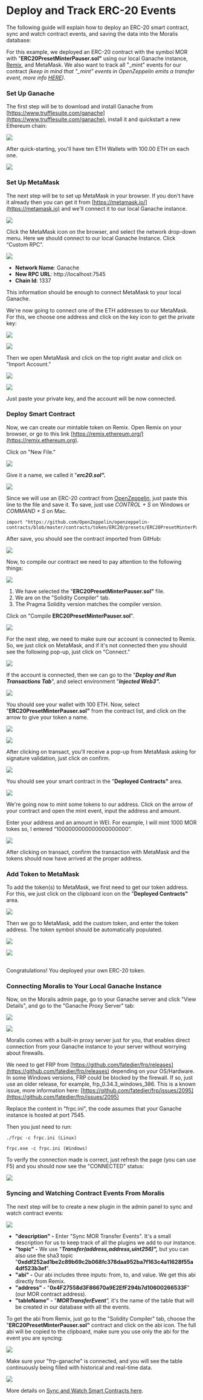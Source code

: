 # Deploy and Track ERC-20 Events

The following guide will explain how to deploy an ERC-20 smart contract, sync and watch contract events, and saving the data into the Moralis database:

For this example, we deployed an ERC-20 contract with the symbol MOR with "**ERC20PresetMinterPauser.sol"** using our local Ganache instance, [Remix](https://remix.ethereum.org), and MetaMask. We also want to track all "\_mint" events for our contract _(keep in mind that "\_mint" events in OpenZeppelin emits a transfer event, more info_ [_HERE_](https://docs.openzeppelin.com/contracts/2.x/api/token/erc20#ERC20-\_mint-address-uint256-)_)._

### Set Up Ganache

The first step will be to download and install Ganache from [https://www.trufflesuite.com/ganache](https://www.trufflesuite.com/ganache), install it and quickstart a new Ethereum chain:

![](<../.gitbook/assets/image (7).png>)

After quick-starting, you'll have ten ETH Wallets with 100.00 ETH on each one.

![](<../.gitbook/assets/image (9).png>)

### Set Up MetaMask

The next step will be to set up MetaMask in your browser. If you don't have it already then you can get it from [https://metamask.io/](https://metamask.io) and we'll connect it to our local Ganache instance.

![](<../.gitbook/assets/image (11).png>)

Click the MetaMask icon on the browser, and select the network drop-down menu. Here we should connect to our local Ganache Instance. Click “Custom RPC”.

![](<../.gitbook/assets/image (12).png>)

* **Network Name**: Ganache
* **New RPC URL**: http://localhost:7545
* **Chain Id**: 1337

This information should be enough to connect MetaMask to your local Ganache.

We're now going to connect one of the ETH addresses to our MetaMask. For this, we choose one address and click on the key icon to get the private key:

![](<../.gitbook/assets/image (17).png>)

![](<../.gitbook/assets/image (18).png>)

Then we open MetaMask and click on the top right avatar and click on "Import Account."

![](<../.gitbook/assets/image (19).png>)

![](<../.gitbook/assets/image (20).png>)

Just paste your private key, and the account will be now connected.

### Deploy Smart Contract

Now, we can create our mintable token on Remix. Open Remix on your browser, or go to this link [https://remix.ethereum.org/](https://remix.ethereum.org).

Click on "New File."

![](<../.gitbook/assets/image (14).png>)

Give it a name, we called it "_**erc20.sol".**_

![](<../.gitbook/assets/image (15).png>)

Since we will use an ERC-20 contract from [OpenZeppelin](https://openzeppelin.com/contracts/), just paste this line to the file and save it. **T**o save, just use _CONTROL + S_ on Windows or _COMMAND + S_ on Mac.

```
import "https://github.com/OpenZeppelin/openzeppelin-contracts/blob/master/contracts/token/ERC20/presets/ERC20PresetMinterPauser.sol";
```

After save, you should see the contract imported from GitHub:

![](<../.gitbook/assets/image (16).png>)

Now, to compile our contract we need to pay attention to the following things:

![](<../.gitbook/assets/image (22).png>)

1. We have selected the "**ERC20PresetMinterPauser.sol"** file.
2. We are on the "Solidity Compiler" tab.
3. The Pragma Solidity version matches the compiler version.

Click on "Compile **ERC20PresetMinterPauser.sol**".

![](<../.gitbook/assets/image (23).png>)

For the next step, we need to make sure our account is connected to Remix. So, we just click on MetaMask, and if it's not connected then you should see the following pop-up, just click on "Connect."

![](<../.gitbook/assets/image (24).png>)

If the account is connected, then we can go to the "_**Deploy and Run Transactions Tab**_", and select environment "_**Injected Web3".**_

![](<../.gitbook/assets/image (25).png>)

You should see your wallet with 100 ETH. Now, select "**ERC20PresetMinterPauser.sol"** from the contract list, and click on the arrow to give your token a name.

![](<../.gitbook/assets/image (26).png>)

![](<../.gitbook/assets/image (27).png>)

After clicking on transact, you'll receive a pop-up from MetaMask asking for signature validation, just click on confirm.

![](<../.gitbook/assets/image (28).png>)

You should see your smart contract in the "**Deployed Contracts"** area.

![](<../.gitbook/assets/image (29).png>)

We're going now to mint some tokens to our address. Click on the arrow of your contract and open the mint event, input the address and amount.

Enter your address and an amount in WEI. For example, I will mint 1000 MOR tokes so, I entered “1000000000000000000000”.

![](<../.gitbook/assets/image (30).png>)

After clicking on transact, confirm the transaction with MetaMask and the tokens should now have arrived at the proper address.

### Add Token to MetaMask

To add the token(s) to MetaMask, we first need to get our token address. For this, we just click on the clipboard icon on the "**Deployed Contracts"** area.

![](<../.gitbook/assets/image (31).png>)

Then we go to MetaMask, add the custom token, and enter the token address. The token symbol should be automatically populated.

![](<../.gitbook/assets/image (32).png>)

![](<../.gitbook/assets/image (33).png>)

\
Congratulations! You deployed your own ERC-20 token.

### Connecting Moralis to Your Local Ganache Instance

Now, on the Moralis admin page, go to your Ganache server and click "View Details", and go to the "Ganache Proxy Server" tab:

![](<../.gitbook/assets/image (35).png>)

![](<../.gitbook/assets/image (36).png>)

Moralis comes with a built-in proxy server just for you, that enables direct connection from your Ganache instance to your server without worrying about firewalls.

We need to get FRP from [https://github.com/fatedier/frp/releases](https://github.com/fatedier/frp/releases) depending on your OS/Hardware. In some Windows versions, FRP could be blocked by the firewall. If so, just use an older release, for example, frp\_0.34.3\_windows\_386. This is a known issue, more information here: [https://github.com/fatedier/frp/issues/2095](https://github.com/fatedier/frp/issues/2095)

Replace the content in "frpc.ini", the code assumes that your Ganache instance is hosted at port 7545.

Then you just need to run:

```
./frpc -c frpc.ini (Linux)
```

```
frpc.exe -c frpc.ini (Windows)
```

To verify the connection made is correct, just refresh the page (you can use F5) and you should now see the "CONNECTED" status:

![](<../.gitbook/assets/image (37).png>)

### Syncing and Watching Contract Events From Moralis

The next step will be to create a new plugin in the admin panel to sync and watch contract events:

![](<../.gitbook/assets/image (5).png>)

* **"description" -** Enter "Sync MOR Transfer Events". It's a small description for us to keep track of all the plugins we add to our instance.
* **"topic" -** We use "_**Transfer(address,address,uint256)",**_ but you can also use the sha3 topic "**0xddf252ad1be2c89b69c2b068fc378daa952ba7f163c4a11628f55a4df523b3ef**".
* **"abi" -** Our abi includes three inputs: from, to, and value. We get this abi directly from Remix.
* **"address" -** "**0x4F27558d3F86670a9E2EfF294b7d10600266533F**" (our MOR contract address).
* **"tableName" -** "_**MORTransferEvent**",_ it's the name of the table that will be created in our database with all the events.

To get the abi from Remix, just go to the "Solidity Compiler" tab, choose the "**ERC20PresetMinterPauser.sol"** contract and click on the abi icon. The full abi will be copied to the clipboard, make sure you use only the abi for the event you are syncing:

![](<../.gitbook/assets/image (34).png>)

Make sure your "frp-ganache" is connected, and you will see the table continuously being filled with historical and real-time data.

![](<../.gitbook/assets/image (6).png>)

More details on [Sync and Watch Smart Contracts here](https://docs.moralis.io/moralis-server/web3/web3-1#sync-and-watch-contract-events).
